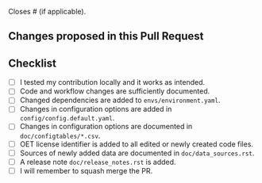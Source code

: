 Closes # (if applicable).

## Changes proposed in this Pull Request


## Checklist

- [ ] I tested my contribution locally and it works as intended.
- [ ] Code and workflow changes are sufficiently documented.
- [ ] Changed dependencies are added to `envs/environment.yaml`.
- [ ] Changes in configuration options are added in `config/config.default.yaml`.
- [ ] Changes in configuration options are documented in `doc/configtables/*.csv`.
- [ ] OET license identifier is added to all edited or newly created code files.
- [ ] Sources of newly added data are documented in `doc/data_sources.rst`.
- [ ] A release note `doc/release_notes.rst` is added.
- [ ] I will remember to squash merge the PR.
